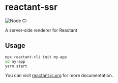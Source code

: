 # reactant-ssr

![Node CI](https://github.com/unadlib/reactant/workflows/Node%20CI/badge.svg)

A server-side renderer for Reactant

## Usage

```sh
npx reactant-cli init my-app
cd my-app
yarn start
```

You can visit [reactant.js.org](https://reactant.js.org/) for more documentation.
